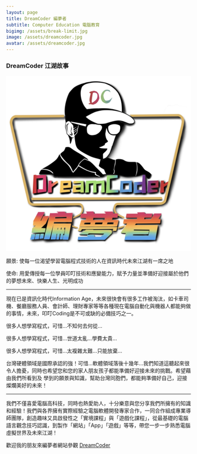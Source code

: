 ```yaml
---
layout: page
title: DreamCoder 編夢者
subtitle: Computer Education 電腦教育
bigimg: /assets/break-limit.jpg
image: /assets/dreamcoder.jpg
avatar: /assets/dreamcoder.jpg
---
```


### DreamCoder 江湖故事

![Dreamcoder logo](/assets/dreamcoder.jpg)

願景: 使每一位渴望學習電腦程式技術的人在資訊時代未來江湖有一席之地

使命: 用愛傳授每一位學員叩叮技術和應變能力，賦予力量並準備好迎接屬於他們的夢想未來、快樂人生、光明成功

---

現在已是資訊化時代Information Age，未來很快會有很多工作被淘汰，如卡車司機、餐廳服務人員、會計師、理財專家等等各種現在電腦自動化與機器人都能夠做的事情，未來，叩叮Coding是不可或缺的必備技巧之一。

很多人想學寫程式，可惜…不知何去何從…

很多人想學寫程式，可惜…世道太亂…學費太貴…

很多人想學寫程式，可惜…太複雜太難…只能放棄…

台灣硬體領域是國際承認的強！可惜…軟體領域落後十幾年…我們知道這聽起來很令人擔憂，同時也希望您和您的家人朋友孩子都能準備好迎接未來的挑戰。希望藉由我們所看到及 學到的願景與知識，幫助台灣同胞們，都能夠準備好自己，迎接燦爛美好的未來！

---

我們不僅喜愛電腦高科技，同時也熱愛助人，十分樂意與您分享我們所擁有的知識和經驗！我們與各界擁有實際經驗之電腦軟體開發專家合作，一同合作組成專業導師團隊，創造趣味又具啟發性之「實境課程」與「遊戲化課程」，從最基礎的電腦語言觀念技巧認識，到製作「網站」「App」「遊戲」等等，帶您一步一步熟悉電腦虛擬世界及未來江湖！

歡迎我的朋友來編夢者網站參觀 [DreamCoder]


[DreamCoder]: https://tomyhhc.com

